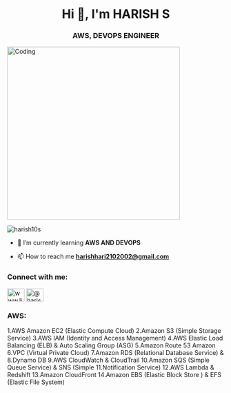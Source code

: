 <h1 align="center">Hi 👋, I'm HARISH S</h1>
<h3 align="center">AWS, DEVOPS ENGINEER</h3>
	<img align="center" alt="Coding" width="400" src="https://cdn.dribbble.com/users/1162077/screenshots/3848914/programmer.gif">
<p align="left"> <img src="https://komarev.com/ghpvc/?username=harish10s&label=Profile%20views&color=0e75b6&style=flat" alt="harish10s" /> </p>

- 🌱 I’m currently learning **AWS AND DEVOPS**

- 📫 How to reach me **harishhari2102002@gmail.com**

<h3 align="left">Connect with me:</h3>
<p align="left">
<a href="https://linkedin.com/in/www.linkedin.com/in/ harish-suresh-b91455240" target="blank"><img align="center" src="https://raw.githubusercontent.com/rahuldkjain/github-profile-readme-generator/master/src/images/icons/Social/linked-in-alt.svg" alt="www.linkedin.com/in/ harish-suresh-b91455240" height="30" width="40" /></a>
<a href="https://www.hackerrank.com/@harishhari210201" target="blank"><img align="center" src="https://raw.githubusercontent.com/rahuldkjain/github-profile-readme-generator/master/src/images/icons/Social/hackerrank.svg" alt="@harishhari210201" height="30" width="40" /></a>
</p>

<h3 align="left">AWS:</h3>
<P>1.AWS Amazon EC2 (Elastic Compute Cloud)
2.Amazon S3 (Simple Storage Service)
3.AWS IAM (Identity and Access Management)
4.AWS Elastic Load Balancing (ELB) & Auto Scaling Group (ASG)
5.Amazon Route 53 Amazon
6.VPC (Virtual Private Cloud)
7.Amazon RDS (Relational Database Service) &
8.Dynamo DB
9.AWS CloudWatch & CloudTrail
10.Amazon SQS (Simple Queue Service) & SNS (Simple
11.Notification Service)
12.AWS Lambda & Redshift
13.Amazon CloudFront
14.Amazon EBS (Elastic Block Store ) & EFS (Elastic
File System)
</P>
